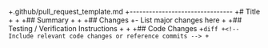 +.github/pull_request_template.md
+--------------------------------
+# Title
+<!-- Provide a clear and concise title for the PR -->
+
+## Summary
+<!-- Short description of what/why -->
+
+## Changes
+- List major changes here
+
+## Testing / Verification Instructions
+<!-- Steps to test this change locally -->
+
+## Code Changes
+```diff
+<!-- Include relevant code changes or reference commits -->
+```

